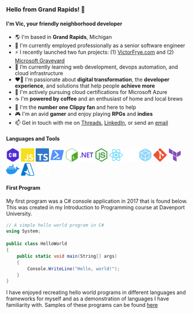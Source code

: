 ### Hello from Grand Rapids! 👋

#### I'm Vic, your friendly neighborhood developer

- 🌎 I'm based in **Grand Rapids**, Michigan
- 💼 I'm currently employed professionally as a senior software engineer
- ⚡ I recently launched two fun projects: (1) [VictorFrye.com](https://victorfrye.com) and (2) [Microsoft Graveyard](https://microsoftgraveyard.com)
- 🌱 I’m currently learning web development, devops automation, and cloud infrastructure
- ❤️‍🔥 I'm passionate about **digital transformation**, the **developer experience**, and solutions that help people **achieve more**
- 📘 I'm actively pursuing cloud certifications for Microsoft Azure
- ☕ I'm **powered by coffee** and an enthusiast of home and local brews
- 📎 I'm the **number one Clippy fan** and here to help
- 🎮 I'm an avid **gamer** and enjoy playing **RPGs** and **indies**
- 📫 Get in touch with me on [Threads](https://threads.net/@thevictorfryeadventure), [LinkedIn](https://linkedin.com/in/victorfrye), or send an [email](mailto:victorfrye@outlook.com)

#### Languages and Tools

<p style="align: left;">
    <a href="https://dotnet.microsoft.com/en-us/languages/csharp" target="_blank" rel="noreferrer noopener" style="text-decoration: none;">
        <img src="./images/csharp.svg" width="36" height="36" alt="C#" />
    </a>
    <a href="https://developer.mozilla.org/en-us/docs/web/javascript" target="_blank" rel="noreferrer noopener" style="text-decoration: none;">
        <img src="./images/javascript.svg" width="36" height="36" alt="JavaScript" />
    </a>
    <a href="https://www.typescriptlang.org/" target="_blank" rel="noreferrer noopener" style="text-decoration: none;">
        <img src="./images/typescript.svg" width="36" height="36" alt="TypeScript" />
    </a>
    <a href="https://learn.microsoft.com/en-us/powershell/" target="_blank" rel="noreferrer noopener" style="text-decoration: none;">
        <img src="./images/powershell.svg" width="36" height="36" alt="PowerShell" />
    </a>
    <a href="https://www.gnu.org/software/bash/" target="_blank" rel="noreferrer noopener" style="text-decoration: none;">
        <img src="./images/gnubash.svg" width="36" height="36" alt="GNU Bash" />
    </a>
    <a href="https://dotnet.microsoft.com/en-us/" target="_blank" rel="noreferrer noopener" style="text-decoration: none;">
        <img src="./images/dotnet.svg" width="36" height="36" alt=".NET" />
    </a>
    <a href="https://nodejs.org/en/" target="_blank" rel="noreferrer noopener" style="text-decoration: none;">
        <img src="./images/nodejs.svg" width="36" height="36" alt="Node.js" />
    </a>
    <a href="https://react.dev/" target="_blank" rel="noreferrer noopener" style="text-decoration: none;">
        <img src="./images/reactjs.svg" width="36" height="36" alt="React.js" />
    </a>
    <a href="https://nextjs.org/" target="_blank" rel="noreferrer noopener" style="text-decoration: none;">
        <img src="./images/nextjs.svg" width="36" height="36" alt="Next.js" />
    </a>
    <a href="https://webpack.js.org/" target="_blank" rel="noreferrer noopener" style="text-decoration: none;">
        <img src="./images/webpack.svg" width="36" height="36" alt="Webpack" />
    </a>
    <a href="https://git-scm.com/" target="_blank" rel="noreferrer noopener" style="text-decoration: none;">
        <img src="./images/git.svg" width="36" height="36" alt="Git" />
    </a>
    <a href="https://www.terraform.io/" target="_blank" rel="noreferrer noopener" style="text-decoration: none;">
        <img src="./images/terraform.svg" width="36" height="36" alt="Terraform" />
    </a>
    <a href="https://www.docker.com/" target="_blank" rel="noreferrer noopener" style="text-decoration: none;">
        <img src="./images/docker.svg" width="36" height="36" alt="Docker" />
    </a>
    <a href="https://azure.microsoft.com/en-us/" target="_blank" rel="noreferrer noopener" style="text-decoration: none;">
        <img src="./images/azure.svg" width="36" height="36" alt="Azure" />
    </a>
    <a href="https://github.com/" target="_blank" rel="noreferrer noopener" style="text-decoration: none;">
        <img src="./images/github.svg" width="36" height="36" alt="GitHub" />
    </a>
</p>

#### First Program

My first program was a C# console application in 2017 that is found below. This was created in my Introduction to Programming course at Davenport University.

```csharp
// A simple hello world program in C#
using System;

public class HelloWorld
{
    public static void main(String[] args)
    {
        Console.WriteLine("Hello, world!");
    }
}
```

I have enjoyed recreating hello world programs in different languages and frameworks for myself and as a demonstration of languages I have familiarity with. Samples of these programs can be found [here](./samples/)
